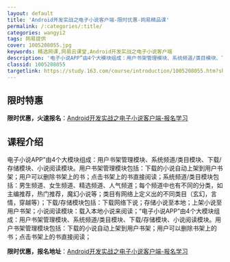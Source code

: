 ```yaml
---
layout: default
title: 'Android开发实战之电子小说客户端-限时优惠-网易精品课'
permalink: /:categories/:title/
categories: wangyi2
tags: 网易提供
cover: 1005208055.jpg
keywords: 精选网课,网易云课堂,Android开发实战之电子小说客户端
description: '电子小说APP”由4个大模块组成：用户书架管理模块、系统频道/类目模块、下载/存储模块、小说阅读模块。用户书架管理模块包'
classid: 1005208055
targetlink: https://study.163.com/course/introduction/1005208055.htm?share=1&shareId=1025206652&utm_campaign=share&utm_medium=iphoneShare&utm_source=&utm_u=1025206652
---
```


## 限时特惠

**限时优惠，火速报名**：[Android开发实战之电子小说客户端-报名学习](https://study.163.com/course/introduction/1005208055.htm?share=1&shareId=1025206652&utm_campaign=share&utm_medium=iphoneShare&utm_source=&utm_u=1025206652)

## 课程介绍

电子小说APP”由4个大模块组成：用户书架管理模块、系统频道/类目模块、下载/存储模块、小说阅读模块。用户书架管理模块包括：下载的小说自动上架到用户书架；用户可以删除书架上的书；点击书架上的书直接阅读；系统频道/类目模块包括：男生频道、女生频道、精选频道、人气频道；每个频道中也有不同的分类，如主编推荐，热门推荐，魔幻小说等；类目有网络上定义出的不同类目（玄幻，言情，穿越等）；下载/存储模块包括：下载网络下说；存储小说至本地；上架小说至用户书架；小说阅读模块：载入本地小说来阅读；“电子小说APP”由4个大模块组成：用户书架管理模块、系统频道/类目模块、下载/存储模块、小说阅读模块。用户书架管理模块包括：下载的小说自动上架到用户书架；用户可以删除书架上的书；点击书架上的书直接阅读；

**限时优惠，报名地址**：[Android开发实战之电子小说客户端-报名学习](https://study.163.com/course/introduction/1005208055.htm?share=1&shareId=1025206652&utm_campaign=share&utm_medium=iphoneShare&utm_source=&utm_u=1025206652)

